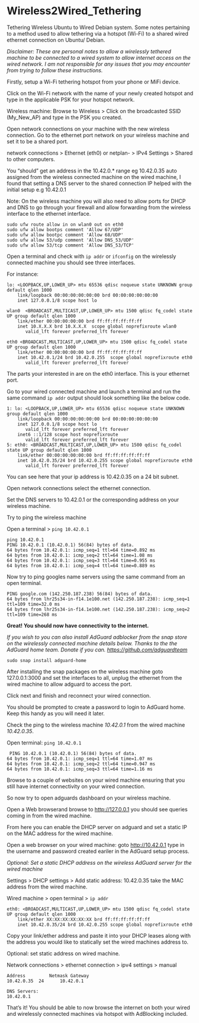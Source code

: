 # Wireless2Wired_Tethering
Tethering Wireless Ubuntu to Wired Debian system.
Some notes pertaining to a method used to allow tethering via a hotspot (Wi-Fi) to a shared wired ethernet connection on Ubuntu/ Debian.

*Disclaimer: These are personal notes to allow a wirelessly tethered machine to be connected to a wired system to allow internet access on the wired network. I am not responsible for any issues that you may encounter from trying to follow these instructions.*

Firstly, setup a Wi-Fi tethering hotspot from your phone or MiFi device. 

Click on the Wi-Fi network with the name of your newly created hotspot and type in the applicable PSK for your hotspot network.

Wireless machine: 
Browse to Wireless > Click on the broadcasted SSID (My_New_AP) and type in the PSK you created.

Open network connections on your machine with the new wireless connection. Go to the ethernet port network on your wireless machine and set it to be a shared port.

network connections > Ethernet (eth0) or netplan- > IPv4 Settings >  Shared to other computers.

You “should” get an address in the 10.42.0.* range eg 10.42.0.35 auto assigned from the wireless connected machine on the wired machine, I found that setting a DNS server to the shared connection IP helped with the initial setup e.g 10.42.0.1

Note: On the wireless machine you will also need to allow ports for DHCP and DNS to go through your firewall and allow forwarding from the wireless interface to the ethernet interface.

```
sudo ufw route allow in on wlan0 out on eth0
sudo ufw allow bootps comment 'Allow 67/UDP'
sudo ufw allow bootpc comment 'Allow 68/UDP'
sudo ufw allow 53/udp comment 'Allow DNS_53/UDP'
sudo ufw allow 53/tcp comment 'Allow DNS_53/TCP'
```

Open a terminal and check with ```ip addr``` or ```ifconfig``` on the wirelessly connected machine you should see three interfaces.

For instance: 
```
lo: <LOOPBACK,UP,LOWER_UP> mtu 65536 qdisc noqueue state UNKNOWN group default qlen 1000
    link/loopback 00:00:00:00:00:00 brd 00:00:00:00:00:00
    inet 127.0.0.1/8 scope host lo

wlan0  <BROADCAST,MULTICAST,UP,LOWER_UP> mtu 1500 qdisc fq_codel state UP group default qlen 1000 
    link/ether 00:00:00:00:00 brd ff:ff:ff:ff:ff:ff
    inet 10.X.X.X brd 10.X.X.X  scope global noprefixroute wlan0
       valid_lft forever preferred_lft forever

eth0 <BROADCAST,MULTICAST,UP,LOWER_UP> mtu 1500 qdisc fq_codel state UP group default qlen 1000 
    link/ether 00:00:00:00:00 brd ff:ff:ff:ff:ff:ff
    inet 10.42.0.1/24 brd 10.42.0.255  scope global noprefixroute eth0
       valid_lft forever preferred_lft forever
```
The parts your interested in are on the eth0 interface. This is your ethernet port.
 
Go to your wired connected machine and launch a terminal and run the same command ```ip addr``` output should look something like the below code.
```
1: lo: <LOOPBACK,UP,LOWER_UP> mtu 65536 qdisc noqueue state UNKNOWN group default qlen 1000
    link/loopback 00:00:00:00:00:00 brd 00:00:00:00:00:00
    inet 127.0.0.1/8 scope host lo
       valid_lft forever preferred_lft forever
    inet6 ::1/128 scope host noprefixroute 
       valid_lft forever preferred_lft forever
5: eth0: <BROADCAST,MULTICAST,UP,LOWER_UP> mtu 1500 qdisc fq_codel state UP group default qlen 1000
    link/ether 00:00:00:00:00:00 brd ff:ff:ff:ff:ff:ff
    inet 10.42.0.35/24 brd 10.42.0.255 scope global noprefixroute eth0
       valid_lft forever preferred_lft forever
```
You can see here that your ip address is 10.42.0.35 on a 24 bit subnet.

Open network connections select the ethernet connection.

Set the DNS servers to 10.42.0.1 or the corresponding address on your wireless machine.

Try to ping the wireless machine 

Open a terminal > ```ping 10.42.0.1```
```
ping 10.42.0.1
PING 10.42.0.1 (10.42.0.1) 56(84) bytes of data.
64 bytes from 10.42.0.1: icmp_seq=1 ttl=64 time=0.892 ms
64 bytes from 10.42.0.1: icmp_seq=2 ttl=64 time=1.08 ms
64 bytes from 10.42.0.1: icmp_seq=3 ttl=64 time=0.955 ms
64 bytes from 10.42.0.1: icmp_seq=4 ttl=64 time=0.889 ms
```
Now try to ping googles name servers using the same command from an open terminal. 

```ping google.com
PING google.com (142.250.187.238) 56(84) bytes of data.
64 bytes from lhr25s34-in-f14.1e100.net (142.250.187.238): icmp_seq=1 ttl=109 time=32.0 ms
64 bytes from lhr25s34-in-f14.1e100.net (142.250.187.238): icmp_seq=2 ttl=109 time=268 ms
```
**Great! You should now have connectivity to the internet.**

*If you wish to you can also install AdGuard adblocker from the snap store on the wirelessly connected machine details below. Thanks to the the AdGuard home team. Donate if you can. https://github.com/adguardteam*

```sudo snap install adguard-home```

After installing the snap packages on the wireless machine goto 127.0.0.1:3000 and set the interfaces to all, unplug the ethernet from the wired machine to allow adguard to access the port.

Click next and finish and reconnect your wired connection. 

You should be prompted to create a password to login to AdGuard home. Keep this handy as you will need it later.

Check the ping to the wireless machine *10.42.0.1* from the wired machine *10.42.0.35*. 

Open terminal: ```ping 10.42.0.1```
```
 PING 10.42.0.1 (10.42.0.1) 56(84) bytes of data.
64 bytes from 10.42.0.1: icmp_seq=1 ttl=64 time=1.07 ms
64 bytes from 10.42.0.1: icmp_seq=2 ttl=64 time=0.947 ms
64 bytes from 10.42.0.1: icmp_seq=3 ttl=64 time=1.16 ms
```
Browse to a couple of websites on your wired machine ensuring that you still have internet connectivity on your wired connection.

So now try to open adguards dashboard on your wireless machine. 

Open a Web browserand browse to http://127.0.0.1 you should see queries coming in from the wired machine. 

From here you can enable the DHCP server on adguard and set a static IP on the MAC address for the wired machine. 

Open a web browser on your wired machine: goto http://10.42.0.1 type in the username and password created eariler in the AdGuard setup process.

*Optional: Set a static DHCP address on the wireless AdGuard server for the wired machine*

Settings > DHCP settings > Add static address: 10.42.0.35  take the MAC address from the wired machine. 

Wired machine > open terminal > ```ip addr``` 
```
eth0: <BROADCAST,MULTICAST,UP,LOWER_UP> mtu 1500 qdisc fq_codel state UP group default qlen 1000
    link/ether XX:XX:XX:XX:XX:XX brd ff:ff:ff:ff:ff:ff
    inet 10.42.0.35/24 brd 10.42.0.255 scope global noprefixroute eth0
```
Copy your link/ether address and paste it into your DHCP leases along with the address you would like to statically set the wired machines address to.

Optional: set static address on wired machine.

Network connections > ethernet connection > ipv4 settings > manual 
```
Address     	Netmask	Gateway
10.42.0.35 	24 		10.42.0.1

DNS Servers:
10.42.0.1
```
That’s it! You should be able to now browse the internet on both your wired and wirelessly connected machines via hotspot with AdBlocking included. 
